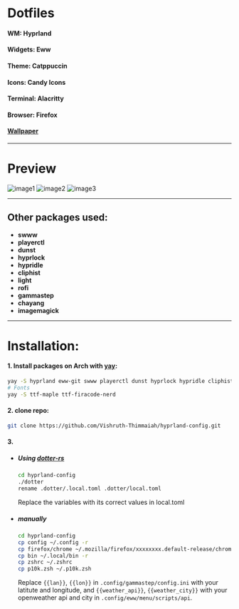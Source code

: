 # Dotfiles

#### WM: Hyprland
#### Widgets: Eww
#### Theme: Catppuccin
#### Icons: Candy Icons
#### Terminal: Alacritty
#### Browser: Firefox

#### [Wallpaper](https://sh.reddit.com/r/wallpaper/comments/17prscu/city_train_3840x2160/?utm_source=share&utm_medium=web3x&utm_name=web3xcss&utm_term=1&utm_content=share_button)

---
# Preview

![image1](https://github.com/vishruth-thimmaiah/hyprland-config/assets/111981004/a147ca5b-1e5b-4ab3-ab67-4f03c0c29ca1)
![image2](https://github.com/Vishruth-Thimmaiah/hyprland-config/assets/111981004/6375730d-2b94-495d-aef4-50d2ac5ad030)
![image3](https://github.com/Vishruth-Thimmaiah/hyprland-config/assets/111981004/e4e3d42c-9af9-4cb3-a9de-0402f0380470)

---

## Other packages used:

* **swww**
* **playerctl**
* **dunst**
* **hyprlock**
* **hypridle**
* **cliphist**
* **light**
* **rofi**
* **gammastep**
* **chayang**
* **imagemagick**

---

# Installation:

#### 1. Install packages on Arch with [yay](https://github.com/Jguer/yay):
```bash
yay -S hyprland eww-git swww playerctl dunst hyprlock hypridle cliphist brightnessctl rofi-lbonn-wayland chayang gammastep imagemagick
# Fonts
yay -S ttf-maple ttf-firacode-nerd
```
#### 2. clone repo:
```bash
git clone https://github.com/Vishruth-Thimmaiah/hyprland-config.git
```
#### 3.
- ##### Using [dotter-rs](https://github.com/SuperCuber/dotter)
    ```bash
    cd hyprland-config
    ./dotter
    rename .dotter/.local.toml .dotter/local.toml
    ```
    Replace the variables with its correct values in local.toml
- ##### manually
    ```bash
    cd hyprland-config
    cp config ~/.config -r
    cp firefox/chrome ~/.mozilla/firefox/xxxxxxxx.default-release/chrome/ -r # replace xxxxxxxx with the respective directory name
    cp bin ~/.local/bin -r
    cp zshrc ~/.zshrc
    cp p10k.zsh ~/.p10k.zsh
    ```
    Replace ```{{lan}}```, ```{{lon}}``` in ```.config/gammastep/config.ini``` with your latitute and longitude, and ```{{weather_api}}```, ```{{weather_city}}``` with your openweather api and city in ```.config/eww/menu/scripts/api```.
